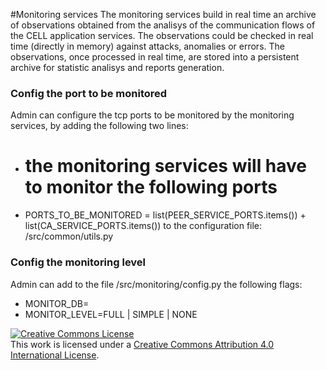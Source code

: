#Monitoring services
The monitoring services build in real time an archive of observations obtained from the analisys of the communication flows of the CELL application services.
The observations could be checked in real time (directly in memory) against attacks, anomalies or errors.
The observations, once processed in real time, are stored into a persistent archive for statistic analisys and reports generation.

### Config the port to be monitored
Admin can configure the tcp ports to be monitored by the monitoring services, by adding the following two lines:
* # the monitoring services will have to monitor the following ports
* PORTS_TO_BE_MONITORED = list(PEER_SERVICE_PORTS.items()) + list(CA_SERVICE_PORTS.items())
to the configuration file: /src/common/utils.py

### Config the monitoring level
Admin can add to the file /src/monitoring/config.py the following flags:
* MONITOR_DB=<file name or network path where to store the persistent archive>
* MONITOR_LEVEL=FULL | SIMPLE | NONE

<a rel="license" href="http://creativecommons.org/licenses/by/4.0/"><img alt="Creative Commons License" style="border-width:0" src="https://i.creativecommons.org/l/by/4.0/88x31.png" /></a><br />This work is licensed under a <a rel="license" href="http://creativecommons.org/licenses/by/4.0/">Creative Commons Attribution 4.0 International License</a>.